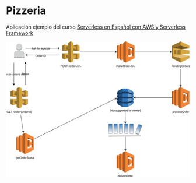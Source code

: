 # Pizzeria
Aplicación ejemplo del curso [Serverless en Español con AWS y Serverless Framework](https://www.udemy.com/serverless-en-espanol/)




![Arquitectura](https://github.com/amar1n/Pizzeria/blob/master/Pizzeria.svg)